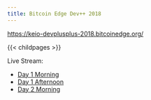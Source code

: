 ```yaml
---
title: Bitcoin Edge Dev++ 2018
---
```

https://keio-devplusplus-2018.bitcoinedge.org/

{{< childpages >}}

Live Stream:
- [Day 1 Morning](https://www.youtube.com/watch?v=HlMZWvAHYno)
- [Day 1 Afternoon](https://www.youtube.com/watch?v=WcOIXsOLJ3w)
- [Day 2 Morning](https://www.youtube.com/watch?v=EUUQbveGF5E)
